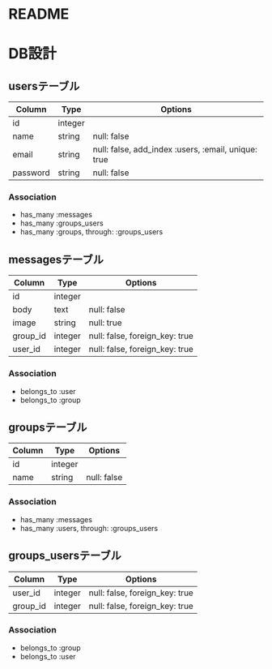 # README

# DB設計

## usersテーブル

|Column|Type|Options|
|------|----|-------|
|id|integer|
|name|string|null: false|
|email|string|null: false, add_index :users, :email, unique: true|
|password|string|null: false|

### Association
 - has_many :messages
 - has_many :groups_users
 - has_many :groups, through: :groups_users

 ## messagesテーブル

 |Column|Type|Options|
 |------|----|-------|
 |id|integer|
 |body|text|null: false|
 |image|string|null: true|
 |group_id|integer|null: false, foreign_key: true|
 |user_id|integer|null: false, foreign_key: true|

 ### Association
 - belongs_to :user
 - belongs_to :group

 ## groupsテーブル

 |Column|Type|Options|
 |------|----|-------|
 |id|integer|
 |name|string|null: false|

 ### Association
 - has_many :messages
 - has_many :users, through: :groups_users

 ## groups_usersテーブル

|Column|Type|Options|
|------|----|-------|
|user_id|integer|null: false, foreign_key: true|
|group_id|integer|null: false, foreign_key: true|

### Association
- belongs_to :group
- belongs_to :user
